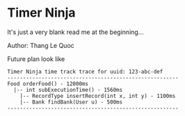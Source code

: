 # Timer Ninja
It's just a very blank read me at the beginning...

Author: Thang Le Quoc





Future plan look like
```shell
Timer Ninja time track trace for uuid: 123-abc-def
-------------------------------------------------------
Food orderFood() - 12000ms
  |-- int subExecutionTime() - 1560ms
    |-- RecordType insertRecord(int x, int y) - 1100ms
    |-- Bank findBank(User u) - 500ms
-------------------------------------------------------
```
